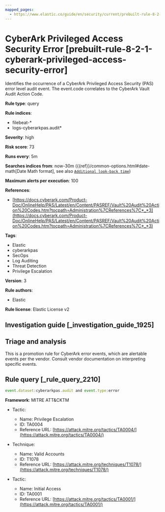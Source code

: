 ```yaml
---
mapped_pages:
  - https://www.elastic.co/guide/en/security/current/prebuilt-rule-8-2-1-cyberark-privileged-access-security-error.html
---
```


# CyberArk Privileged Access Security Error [prebuilt-rule-8-2-1-cyberark-privileged-access-security-error]

Identifies the occurrence of a CyberArk Privileged Access Security (PAS) error level audit event. The event.code correlates to the CyberArk Vault Audit Action Code.

**Rule type**: query

**Rule indices**:

* filebeat-*
* logs-cyberarkpas.audit*

**Severity**: high

**Risk score**: 73

**Runs every**: 5m

**Searches indices from**: now-30m ({{ref}}/common-options.html#date-math[Date Math format], see also [`Additional look-back time`](docs-content://solutions/security/detect-and-alert/create-detection-rule.md#rule-schedule))

**Maximum alerts per execution**: 100

**References**:

* [https://docs.cyberark.com/Product-Doc/OnlineHelp/PAS/Latest/en/Content/PASREF/Vault%20Audit%20Action%20Codes.htm?tocpath=Administration%7CReferences%7C*_*3](https://docs.cyberark.com/Product-Doc/OnlineHelp/PAS/Latest/en/Content/PASREF/Vault%20Audit%20Action%20Codes.htm?tocpath=Administration%7CReferences%7C*_*3)

**Tags**:

* Elastic
* cyberarkpas
* SecOps
* Log Auditing
* Threat Detection
* Privilege Escalation

**Version**: 3

**Rule authors**:

* Elastic

**Rule license**: Elastic License v2

## Investigation guide [_investigation_guide_1925]

## Triage and analysis

This is a promotion rule for CyberArk error events, which are alertable events per the vendor.
Consult vendor documentation on interpreting specific events.

## Rule query [_rule_query_2210]

```js
event.dataset:cyberarkpas.audit and event.type:error
```

**Framework**: MITRE ATT&CKTM

* Tactic:

    * Name: Privilege Escalation
    * ID: TA0004
    * Reference URL: [https://attack.mitre.org/tactics/TA0004/](https://attack.mitre.org/tactics/TA0004/)

* Technique:

    * Name: Valid Accounts
    * ID: T1078
    * Reference URL: [https://attack.mitre.org/techniques/T1078/](https://attack.mitre.org/techniques/T1078/)

* Tactic:

    * Name: Initial Access
    * ID: TA0001
    * Reference URL: [https://attack.mitre.org/tactics/TA0001/](https://attack.mitre.org/tactics/TA0001/)



